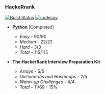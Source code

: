 ### HackeRrank

[![Build Status](https://travis-ci.com/Razor-87/hackerrank.svg?branch=master)](https://travis-ci.com/Razor-87/hackerrank)
[![codecov](https://codecov.io/gh/Razor-87/hackerrank/branch/master/graph/badge.svg)](https://codecov.io/gh/Razor-87/hackerrank)

- **Python** (Completed)
    - *Easy* - 90/90
    - *Medium* - 22/22
    - *Hard* - 3/3
    - *Total* - 115/115

- **The HackerRank Interview Preparation Kit**
    - *Arrays* - 5/5
    - *Dictionaries and Hashmaps* - 2/5
    - *Warm-up Challenges* - 4/4
    - *Total* - 11/69 - 15%
